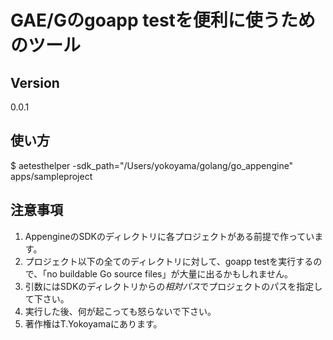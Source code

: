 # GAE/Gのgoapp testを便利に使うためのツール

## Version
0.0.1

## 使い方
$ aetesthelper -sdk_path="/Users/yokoyama/golang/go_appengine" apps/sampleproject

## 注意事項
1. AppengineのSDKのディレクトリに各プロジェクトがある前提で作っています。
1. プロジェクト以下の全てのディレクトリに対して、goapp testを実行するので、「no buildable Go source files」が大量に出るかもしれません。
1. 引数にはSDKのディレクトリからの*相対パス*でプロジェクトのパスを指定して下さい。
1. 実行した後、何が起こっても怒らないで下さい。
1. 著作権はT.Yokoyamaにあります。

